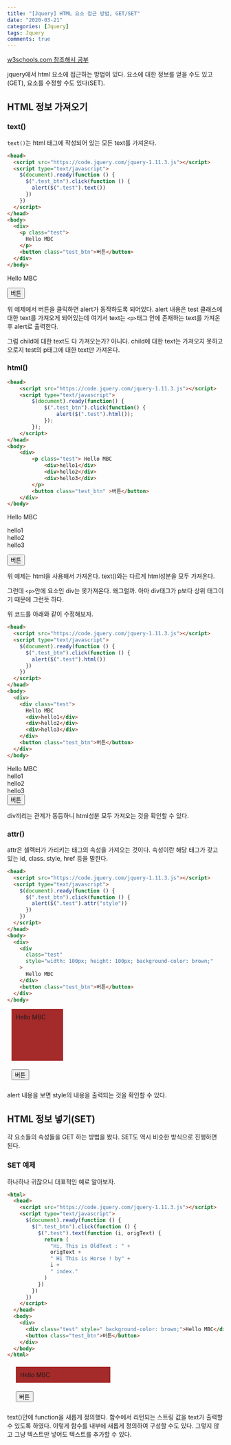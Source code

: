 ```yaml
---
title: "[Jquery] HTML 요소 접근 방법, GET/SET"
date: "2020-03-21"
categories: [Jquery]
tags: Jquery
comments: true
---
```


<style>
    .test5 {
        width: 200px;
        height: auto;
        padding: 10px;
        margin: 20px;
        background-color: brown;
    }

</style>
<head>
    <script src="https://code.jquery.com/jquery-1.11.3.js"></script>
    <script type="text/javascript">
    // test1
        $(document).ready(function() {
            $(".test_btn").click(function() {
                alert($(".test1").text());
            });
            $(".test_btn2").click(function() {
                alert($(".test2").html());
            });
            $(".test_btn3").click(function() {
                alert($(".test3").html());
            });
            $(".test_btn4").click(function() {
                alert($(".test4").attr("style"));
            });
            $(".test_btn5").click(function() {
                $(".test5").text(function(i, origText) {
                    return "Hi, This is OldText : "+ origText+ " Hi This is Horse ! by"+ i +" index.";
                });
            });
        });
    </script>
</head>

[w3schools.com 참조해서 공부](https://www.w3schools.com/jquery/jquery_dom_get.asp)

jquery에서 html 요소에 접근하는 방법이 있다. 요소에 대한 정보를 얻을 수도 있고(GET), 요소를 수정할 수도 있다(SET).

## HTML 정보 가져오기

### text()

`text()`는 html 태그에 작성되어 있는 모든 text를 가져온다.

```html
<head>
  <script src="https://code.jquery.com/jquery-1.11.3.js"></script>
  <script type="text/javascript">
    $(document).ready(function () {
      $(".test_btn").click(function () {
        alert($(".test").text())
      })
    })
  </script>
</head>
<body>
  <div>
    <p class="test">
      Hello MBC
    </p>
    <button class="test_btn">버튼</button>
  </div>
</body>
```

<body>
    <div>
        <p class="test1">
            Hello MBC
        </p>
        <button class="test_btn" >버튼</button>
    </div>
</body>

위 예제에서 버튼을 클릭하면 alert가 동작하도록 되어있다. alert 내용은 test 클래스에 대한 text를 가져오게 되어있는데 여기서 text는 `<p>`태그 안에 존재하는 text를 가져온 후 alert로 출력한다.

그럼 child에 대한 text도 다 가져오는가? 아니다. child에 대한 text는 가져오지 못하고 오로지 test의 p태그에 대한 text만 가져온다.

### html()

```html
<head>
    <script src="https://code.jquery.com/jquery-1.11.3.js"></script>
    <script type="text/javascript">
        $(document).ready(function() {
            $(".test_btn").click(function() {
                alert($(".test").html());
            });
        });
    </script>
</head>
<body>
    <div>
        <p class="test"> Hello MBC
            <div>hello1</div>
            <div>hello2</div>
            <div>hello3</div>
        </p>
        <button class="test_btn" >버튼</button>
    </div>
</body>
```

<body>
    <div>
        <p class="test2">
            Hello MBC
            <div>hello1</div>
            <div>hello2</div>
            <div>hello3</div>
        </p>
        <button class="test_btn2" >버튼</button>
    </div>
</body>

위 예제는 html을 사용해서 가져온다. text()와는 다르게 html성분을 모두 가져온다.

그런데 `<p>`안에 요소인 div는 못가져온다. 왜그럴까. 아마 div태그가 p보다 상위 태그이기 때문에 그런듯 하다.

위 코드를 아래와 같이 수정해보자.

```html
<head>
  <script src="https://code.jquery.com/jquery-1.11.3.js"></script>
  <script type="text/javascript">
    $(document).ready(function () {
      $(".test_btn").click(function () {
        alert($(".test").html())
      })
    })
  </script>
</head>
<body>
  <div>
    <div class="test">
      Hello MBC
      <div>hello1</div>
      <div>hello2</div>
      <div>hello3</div>
    </div>
    <button class="test_btn">버튼</button>
  </div>
</body>
```

<body>
    <div>
        <div class="test3"> Hello MBC
            <div>hello1</div>
            <div>hello2</div>
            <div>hello3</div>
        </div>
        <button class="test_btn3" >버튼</button>
    </div>
</body>

div끼리는 관계가 동등하니 html성분 모두 가져오는 것을 확인할 수 있다.

### attr()

attr은 셀렉터가 가리키는 태그의 속성을 가져오는 것이다. 속성이란 해당 태그가 갖고 있는 id, class. style, href 등을 말한다.

```html
<head>
  <script src="https://code.jquery.com/jquery-1.11.3.js"></script>
  <script type="text/javascript">
    $(document).ready(function () {
      $(".test_btn").click(function () {
        alert($(".test").attr("style"))
      })
    })
  </script>
</head>
<body>
  <div>
    <div
      class="test"
      style="width: 100px; height: 100px; background-color: brown;"
    >
      Hello MBC
    </div>
    <button class="test_btn">버튼</button>
  </div>
</body>
```

<body>
    <div>
        <div class="test4" style="width: 100px; height: 100px; background-color: brown; padding: 10px; margin: 10px">Hello MBC</div>
        <button class="test_btn4" style="margin: 10px">버튼</button>
    </div>
</body>

alert 내용을 보면 style의 내용을 출력되는 것을 확인할 수 있다.

## HTML 정보 넣기(SET)

각 요소들의 속성들을 GET 하는 방법을 봤다. SET도 역시 비슷한 방식으로 진행하면 된다.

### SET 예제

하나하나 귀찮으니 대표적인 예로 알아보자.

```html
<html>
  <head>
    <script src="https://code.jquery.com/jquery-1.11.3.js"></script>
    <script type="text/javascript">
      $(document).ready(function () {
        $(".test_btn").click(function () {
          $(".test").text(function (i, origText) {
            return (
              "Hi, This is OldText : " +
              origText +
              " Hi This is Horse ! by" +
              i +
              " index."
            )
          })
        })
      })
    </script>
  </head>
  <body>
    <div>
      <div class="test" style=" background-color: brown;">Hello MBC</div>
      <button class="test_btn">버튼</button>
    </div>
  </body>
</html>
```

<body>
        <div class="test5" style="background-color: brown;">Hello MBC</div>
        <button class="test_btn5" style="margin: 0px 0px 10px 20px" >버튼</button>
</body>

text()안에 function을 새롭게 정의했다. 함수에서 리턴되는 스트링 값을 text가 출력할 수 있도록 하였다. 이렇게 함수를 내부에 새롭게 정의하여 구성할 수도 있다. 그렇지 않고 그냥 텍스트만 넣어도 텍스트를 추가할 수 있다.
